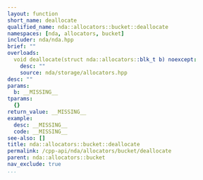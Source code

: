 ```yaml
---
layout: function
short_name: deallocate
qualified_name: nda::allocators::bucket::deallocate
namespaces: [nda, allocators, bucket]
includer: nda/nda.hpp
brief: ""
overloads:
  void deallocate(struct nda::allocators::blk_t b) noexcept:
    desc: ""
    source: nda/storage/allocators.hpp
desc: ""
params:
  b: __MISSING__
tparams:
  {}
return_value: __MISSING__
example:
  desc: __MISSING__
  code: __MISSING__
see-also: []
title: nda::allocators::bucket::deallocate
permalink: /cpp-api/nda/allocators/bucket/deallocate
parent: nda::allocators::bucket
nav_exclude: true
...
```


